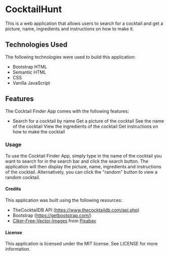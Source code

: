 # CocktailHunt

This is a web application that allows users to search for a cocktail and get a picture, name, ingredients and instructions on how to make it.

## Technologies Used
The following technologies were used to build this application:
- Bootstrap HTML
- Semantic HTML
- CSS
- Vanilla JavaScript

## Features
The Cocktail Finder App comes with the following features:
- Search for a cocktail by name
Get a picture of the cocktail
See the name of the cocktail
View the ingredients of the cocktail
Get instructions on how to make the cocktail

### Usage
To use the Cocktail Finder App, simply type in the name of the cocktail you want to search for in the search bar and click the search button. The application will then display the picture, name, ingredients and instructions of the cocktail. Alternatively, you can click the "random" button to view a random cocktail.

#### Credits
This application was built using the following resources:
- TheCocktailDB API (https://www.thecocktaildb.com/api.php)
- Bootstrap (https://getbootstrap.com/)
- [Clker-Free-Vector-Images](https://pixabay.com/users/clker-free-vector-images-3736/?utm_source=link-attribution&amp;utm_medium=referral&amp;utm_campaign=image&amp;utm_content=32000) from [Pixabay](https://pixabay.com//?utm_source=link-attribution&amp;utm_medium=referral&amp;utm_campaign=image&amp;utm_content=32000)

#### License
This application is licensed under the MIT license. See LICENSE for more information.